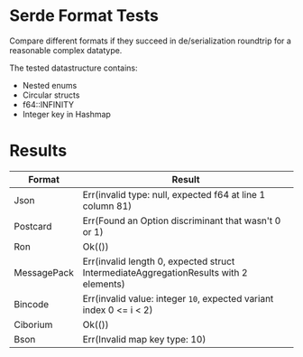 
# Serde Format Tests

Compare different formats if they succeed in de/serialization roundtrip for a reasonable complex datatype.

The tested datastructure contains:
- Nested enums
- Circular structs
- f64::INFINITY
- Integer key in Hashmap

# Results

| Format       | Result                                                                                |
|--------------|---------------------------------------------------------------------------------------|
| Json         | Err(invalid type: null, expected f64 at line 1 column 81)                             |
| Postcard     | Err(Found an Option discriminant that wasn't 0 or 1)                                  |
| Ron          | Ok(())                                                                                |
| MessagePack  | Err(invalid length 0, expected struct IntermediateAggregationResults with 2 elements) |
| Bincode      | Err(invalid value: integer `10`, expected variant index 0 <= i < 2)                   |
| Ciborium     | Ok(())                                                                                |
| Bson         | Err(Invalid map key type: 10)                                                         |


